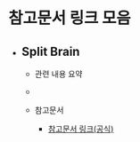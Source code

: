 # 참고문서 링크 모음 

- ## Split Brain

  - 관련 내용 요약

  - > 

  - 참고문서 

    - [참고문서 링크(공식)](https://www.elastic.co/kr/blog/additional-stories-at-elasticon-tour-seoul)